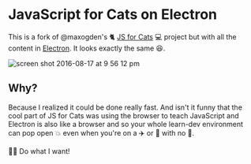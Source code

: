 # JavaScript for Cats on Electron

This is a fork of @maxogden's :cat2: [JS for Cats](http://github.com/maxogden/javascript-for-cats) :computer: project but with all the content in [Electron](http://electron.atom.io). It looks exactly the same :laughing:.

![screen shot 2016-08-17 at 9 56 12 pm](https://cloud.githubusercontent.com/assets/1305617/17762441/8b0245b6-64c5-11e6-812a-f8e2946a34e1.png)

## Why?

Because I realized it could be done really fast. And isn't it funny that the cool part of JS for Cats was using the browser to teach JavaScript and Electron is also like a browser and so your whole learn-dev environment can pop open :boom: even when you're on a :airplane: or :steam_locomotive: with no :signal_strength:.

:ok_woman: Do what I want!
